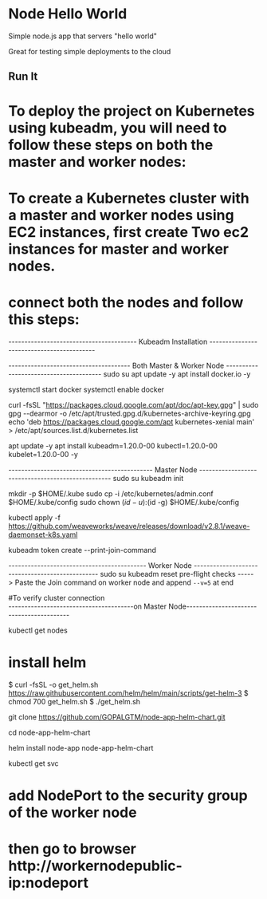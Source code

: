 # Node Hello World

Simple node.js app that servers "hello world"

Great for testing simple deployments to the cloud

## Run It

# To deploy the project on Kubernetes using kubeadm, you will need to follow these steps on both the master and worker nodes:

# To create a Kubernetes cluster with a master and worker nodes using EC2 instances, first create Two ec2 instances for master and worker nodes.

# connect both the nodes and follow this steps:

---------------------------------------- Kubeadm Installation ------------------------------------------ 

-------------------------------------- Both Master & Worker Node ---------------------------------------
sudo su
apt update -y
apt install docker.io -y

systemctl start docker
systemctl enable docker

curl -fsSL "https://packages.cloud.google.com/apt/doc/apt-key.gpg" | sudo gpg --dearmor -o /etc/apt/trusted.gpg.d/kubernetes-archive-keyring.gpg
echo 'deb https://packages.cloud.google.com/apt kubernetes-xenial main' > /etc/apt/sources.list.d/kubernetes.list

apt update -y
apt install kubeadm=1.20.0-00 kubectl=1.20.0-00 kubelet=1.20.0-00 -y

--------------------------------------------- Master Node -------------------------------------------------- 
sudo su
kubeadm init

  mkdir -p $HOME/.kube
  sudo cp -i /etc/kubernetes/admin.conf $HOME/.kube/config
  sudo chown $(id -u):$(id -g) $HOME/.kube/config
  
kubectl apply -f https://github.com/weaveworks/weave/releases/download/v2.8.1/weave-daemonset-k8s.yaml

kubeadm token create --print-join-command
  

------------------------------------------- Worker Node ------------------------------------------------ 
sudo su
kubeadm reset pre-flight checks
-----> Paste the Join command on worker node and append `--v=5` at end

#To verify cluster connection  
---------------------------------------on Master Node-----------------------------------------

kubectl get nodes

# install helm
$ curl -fsSL -o get_helm.sh https://raw.githubusercontent.com/helm/helm/main/scripts/get-helm-3
$ chmod 700 get_helm.sh
$ ./get_helm.sh

git clone https://github.com/GOPALGTM/node-app-helm-chart.git

cd node-app-helm-chart

helm install node-app node-app-helm-chart

kubectl get svc

# add NodePort to the security group of the worker node

# then go to browser http://workernodepublic-ip:nodeport